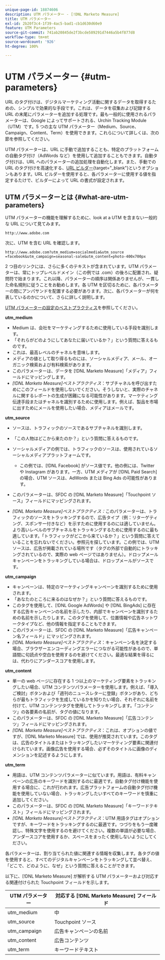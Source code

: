 ```yaml
---
unique-page-id: 18874606
description: UTM パラメーター - [!DNL Marketo Measure]
title: UTM パラメーター
exl-id: 2b20f3c4-1f39-4ac5-bad1-cb1d630d60e9
feature: UTM Parameters
source-git-commit: 741ab20845de2f3bcde589291d7446a5b4f877d8
workflow-type: tm+mt
source-wordcount: '926'
ht-degree: 100%

---
```


# UTM パラメーター {#utm-parameters}

URL のタグ付けは、デジタルマーケティング活動に関するデータを取得するための、シンプルで効果的な手段です。これは、データを収集および記録する URL の末尾にパラメーターを追加する処理です。最も一般的に使用されるパラメーターは、Google によってサポートされる、Urchin Tracking Module（UTM）です。5 つの主な UTM パラメーター（Medium、Source、Campaign、Content、Term）を使用できます。これらについて詳しくは、次の節を参照してください。

UTM パラメーターは、URL に手動で追加することも、特定のプラットフォームの自動タグ付け（AdWords など）を使用して追加することもできます。自動タグ付けは、URL へのパラメーターの追加処理を自動化します。また、手動での URL のタグ付けを高速化する、[URL ビルダー](https://ga-dev-tools.web.app/campaign-url-builder/){target="_blank"}というオプションもあります。URL ビルダーを使用すると、各パラメーターに使用する値を指定するたけで、ビルダーによって URL の書式が設定されます。

## UTM パラメーターとは {#what-are-utm-parameters}

UTM パラメーターの機能を理解するために、look at a UTM を含まない一般的な URL について見てみます。

`http://www.adobe.com`

次に、UTM を含む URL を確認します。

`http://www.adobe.com?utm_medium=socialmedia&utm_source =facebook&utm_campaign=seasonal-sale&utm_content=photo-400x700px`

2 つ目のリンクには、さらに多くのテキストが含まれています。UTM パラメーターは、常にトップレベルドメイン（この例では .com）の後ろに配置され、疑問符で始まります。これ以降、パラメーターの順序は関係ありませんが、一貫した命名規則に従うことをお勧めします。各 UTM を区切るために、各パラメーターの間にアンパサンドを配置する必要があります。次に、各パラメーターが何を表しているのかについて、さらに詳しく説明します。

[UTM パラメーターの設定のベストプラクティス](/help/channel-tracking-and-setup/online-channels/best-practices-for-setting-up-utm-parameters.md)を参照してください。

**utm_medium**

* Medium は、会社をマーケティングするために使用している手段を識別します。
* 「それらがどのようにしてあなたに届いているか？」という質問に答えるものです。
* これは、最高レベルのチャネルを意味します。
* メディアの値として取り得るものには、ソーシャルメディア、メール、オーガニック検索および有料検索があります。
* このパラメーターは、データを [!DNL Marketo Measure]「メディア」フィールドにマッピングします。
* _[!DNL Marketo Measure]ベストプラクティス_：サブチャネルを呼び出すためにこのフィールドを使用しないでください。そうしないと、実際のチャネルに関するレポートの生成が困難になる可能性があります。マーケティング伝達手段またはチャネルを識別するために使用します。例えば、製品を市場に出すためにメールを使用したい場合、メディアはメールです。

**utm_source**

* ソースは、トラフィックのソースであるサブチャネルを識別します。
* 「この人物はどこから来たのか？」という質問に答えるものです。
* ソーシャルメディアの例では、トラフィックのソースは、使用されているソーシャルメディアプラットフォームです。
   * この例では、[!DNL Facebook] がソース値です。他の例には、Twitter や Instagram があります。一方、UTM メディアが [!DNL Paid Search] の場合、UTM ソースは、AdWords または Bing Ads の可能性があります。

* このパラメーターは、SFDC の [!DNL Marketo Measure]「Touchpoint ソース」フィールドにマッピングされます。
* _[!DNL Marketo Measure]ベストプラクティス：_&#x200B;このパラメーターは、トラフィックのソースをトラッキングするので、広告タイプ（例：リターゲティング、スポンサー付きなど）を示すために使用するのには適していません。より高いレベルのサブチャネルをトラッキングするために使用するのに最も適しています。「トラフィックがどこから来ているか？」という質問に答えていることを忘れないでください。参照元を探しています。この例では、UTM ソースは、広告が掲載されている場所です（タグの外部で自動的にトラッキングされているので、実際の web ページではありません）。ドロップメールキャンペーンをトラッキングしている場合は、ドロップメールがソースです。

**utm_campaign**

* キャンペーンは、特定のマーケティングキャンペーンを識別するために使用されます。
* 「あなたのところに来るのはなぜか？」という質問に答えるものです。
* このタグを使用して、[!DNL Google AdWords] や [!DNL BingAds] に存在する広告キャンペーンの名前を示したり、内部でキャンペーンを識別するための名前を示したりします。このタグを使用して、位置情報や広告ネットワークタイプなど、他の情報を指定することもできます。
* このパラメーターは、SFDC の [!DNL Marketo Measure]「広告キャンペーン名フィールド」にマッピングされます。
* _[!DNL Marketo Measure]ベストプラクティス_：キャンペーン名を決定する場合、ブラウザーエンコーディングエラーにつながる可能性があるので、単語間に句読点や空白を使用するのを避けてください。最適な結果を得るには、代わりにアンダースコアを使用します。

**utm_content**

* 単一の web ページに存在する 1 つ以上のマーケティング要素をトラッキングしたい場合、UTM コンテンツパラメーターを使用します。例えば、「導入ご検討」ボタンおよび「週刊のニュースレターに登録」ボタンがあり、どちらが最もトラフィックを生成しているかを知りたい場合、それぞれに名前を付けて、UTM コンテンツタグを使用してトラッキングします。「コンテンツ」の各要素の名前が、タグの値になります。
* このパラメーターは、SFDC の [!DNL Marketo Measure]「広告コンテンツ」フィールドにマッピングされます。
* _[!DNL Marketo Measure]ベストプラクティス_：これは、オプションの値ですが、[!DNL Marketo Measure] では、使用が推奨されています。このタグは、広告のタイトルまたはトラッキングしたいマーケティング要素に関連付けられています。画像広告を使用する場合、必ずそのタイトルに画像のディメンションを記述するようにします。

**utm_term**

* 用語は、UTM コンテンツパラメーターに似ています。用語は、有料キャンペーンの広告のキーワードを識別するのに最適です。自動タグ付け機能を使用する場合に、これが行われます。広告プラットフォームの自動タグ付け機能を使用していない場合、トラッキングしたいすべてのキーワードを慎重に追加してください。
* このパラメーターは、SFDC の [!DNL Marketo Measure]「キーワードテキスト」フィールドにマッピングされます。
* _[!DNL Marketo Measure]ベストプラクティス_：UTM 用語タグはオプションですが、キーワードをトラッキングするのに最適です。つづりをもう一度確認し、特殊文字を使用するのを避けてください。複数の単語が必要な場合、アンダースコアを使用するか、スペースをまったく使用しないようにしてください。

各パラメーターは、割り当てられた値に関連する情報を収集します。各タグの値を使用すると、すべてのデジタルキャンペーンをトラッキングして並べ替え、「どこで、どのように、なぜ」という質問に答えることができます。

以下に、[!DNL Marketo Measure] が解析する UTM パラメーターおよび対応する関連付けられた Touchpoint フィールドを示します。

| **UTM パラメーター** | **対応する [!DNL Marketo Measure] フィールド** |
|---|---|
| utm_medium | 中 |
| utm_source | Touchpoint ソース |
| utm_campaign | 広告キャンペーンの名前 |
| utm_content | 広告コンテンツ |
| utm_term | キーワードテキスト |
